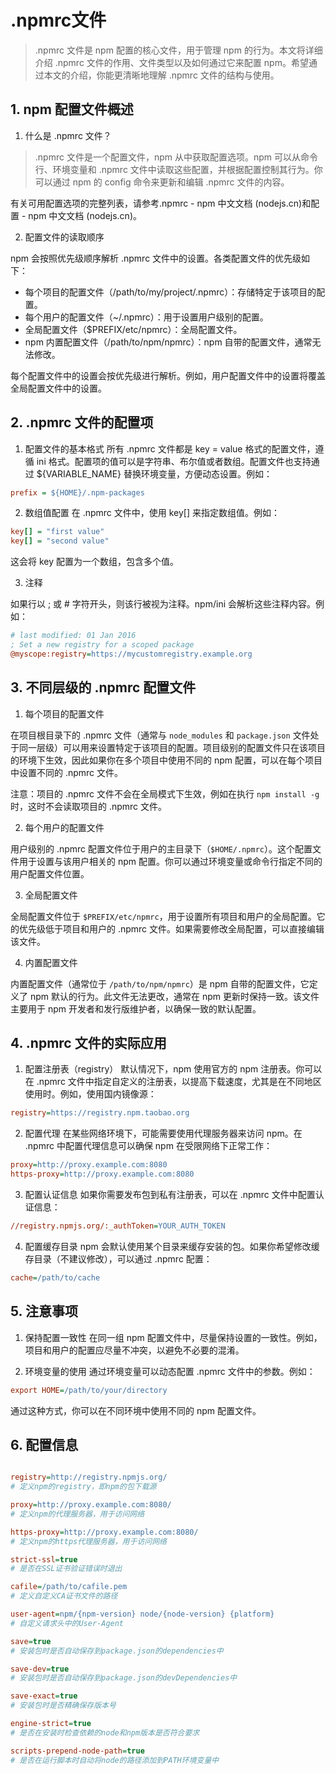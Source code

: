 # .npmrc文件

>.npmrc 文件是 npm 配置的核心文件，用于管理 npm 的行为。本文将详细介绍 .npmrc 文件的作用、文件类型以及如何通过它来配置 npm。希望通过本文的介绍，你能更清晰地理解 .npmrc 文件的结构与使用。


## 1. npm 配置文件概述

1. 什么是 .npmrc 文件？

>.npmrc 文件是一个配置文件，npm 从中获取配置选项。npm 可以从命令行、环境变量和 .npmrc 文件中读取这些配置，并根据配置控制其行为。你可以通过 npm 的 config 命令来更新和编辑 .npmrc 文件的内容。

有关可用配置选项的完整列表，请参考.npmrc - npm 中文文档 (nodejs.cn)和配置 - npm 中文文档 (nodejs.cn)。


2. 配置文件的读取顺序

npm 会按照优先级顺序解析 .npmrc 文件中的设置。各类配置文件的优先级如下：

- 每个项目的配置文件（/path/to/my/project/.npmrc）：存储特定于该项目的配置。
- 每个用户的配置文件（~/.npmrc）：用于设置用户级别的配置。
- 全局配置文件（$PREFIX/etc/npmrc）：全局配置文件。
- npm 内置配置文件（/path/to/npm/npmrc）：npm 自带的配置文件，通常无法修改。

每个配置文件中的设置会按优先级进行解析。例如，用户配置文件中的设置将覆盖全局配置文件中的设置。

## 2. .npmrc 文件的配置项

1. 配置文件的基本格式
所有 .npmrc 文件都是 key = value 格式的配置文件，遵循 ini 格式。配置项的值可以是字符串、布尔值或者数组。配置文件也支持通过 ${VARIABLE_NAME} 替换环境变量，方便动态设置。例如：

```ini
prefix = ${HOME}/.npm-packages
```

2. 数组值配置
在 .npmrc 文件中，使用 key[] 来指定数组值。例如：

```ini
key[] = "first value"
key[] = "second value"
```

这会将 key 配置为一个数组，包含多个值。


3. 注释

如果行以 ; 或 # 字符开头，则该行被视为注释。npm/ini 会解析这些注释内容。例如：

```ini
# last modified: 01 Jan 2016
; Set a new registry for a scoped package
@myscope:registry=https://mycustomregistry.example.org
```

## 3. 不同层级的 .npmrc 配置文件

1. 每个项目的配置文件

在项目根目录下的 .npmrc 文件（通常与 `node_modules` 和 `package.json` 文件处于同一层级）可以用来设置特定于该项目的配置。项目级别的配置文件只在该项目的环境下生效，因此如果你在多个项目中使用不同的 npm 配置，可以在每个项目中设置不同的 .npmrc 文件。

注意：项目的 .npmrc 文件不会在全局模式下生效，例如在执行 `npm install -g` 时，这时不会读取项目的 .npmrc 文件。


2. 每个用户的配置文件

用户级别的 .npmrc 配置文件位于用户的主目录下（`$HOME/.npmrc`）。这个配置文件用于设置与该用户相关的 npm 配置。你可以通过环境变量或命令行指定不同的用户配置文件位置。


3. 全局配置文件

全局配置文件位于 `$PREFIX/etc/npmrc`，用于设置所有项目和用户的全局配置。它的优先级低于项目和用户的 .npmrc 文件。如果需要修改全局配置，可以直接编辑该文件。


4. 内置配置文件

内置配置文件（通常位于 `/path/to/npm/npmrc`）是 npm 自带的配置文件，它定义了 npm 默认的行为。此文件无法更改，通常在 npm 更新时保持一致。该文件主要用于 npm 开发者和发行版维护者，以确保一致的默认配置。


## 4. .npmrc 文件的实际应用

1. 配置注册表（registry）
默认情况下，npm 使用官方的 npm 注册表。你可以在 .npmrc 文件中指定自定义的注册表，以提高下载速度，尤其是在不同地区使用时。例如，使用国内镜像源：

```ini
registry=https://registry.npm.taobao.org
```

2. 配置代理
在某些网络环境下，可能需要使用代理服务器来访问 npm。在 .npmrc 中配置代理信息可以确保 npm 在受限网络下正常工作：

```ini
proxy=http://proxy.example.com:8080
https-proxy=http://proxy.example.com:8080
```

3. 配置认证信息
如果你需要发布包到私有注册表，可以在 .npmrc 文件中配置认证信息：

```ini
//registry.npmjs.org/:_authToken=YOUR_AUTH_TOKEN
```

4. 配置缓存目录
npm 会默认使用某个目录来缓存安装的包。如果你希望修改缓存目录（不建议修改），可以通过 .npmrc 配置：

```ini
cache=/path/to/cache
```

## 5. 注意事项

1. 保持配置一致性
在同一组 npm 配置文件中，尽量保持设置的一致性。例如，项目和用户的配置应尽量不冲突，以避免不必要的混淆。


2. 环境变量的使用
通过环境变量可以动态配置 .npmrc 文件中的参数。例如：

```ini
export HOME=/path/to/your/directory
```

通过这种方式，你可以在不同环境中使用不同的 npm 配置文件。

## 6. 配置信息

```ini

registry=http://registry.npmjs.org/
# 定义npm的registry，即npm的包下载源

proxy=http://proxy.example.com:8080/
# 定义npm的代理服务器，用于访问网络

https-proxy=http://proxy.example.com:8080/
# 定义npm的https代理服务器，用于访问网络

strict-ssl=true
# 是否在SSL证书验证错误时退出

cafile=/path/to/cafile.pem
# 定义自定义CA证书文件的路径

user-agent=npm/{npm-version} node/{node-version} {platform}
# 自定义请求头中的User-Agent

save=true
# 安装包时是否自动保存到package.json的dependencies中

save-dev=true
# 安装包时是否自动保存到package.json的devDependencies中

save-exact=true
# 安装包时是否精确保存版本号

engine-strict=true
# 是否在安装时检查依赖的node和npm版本是否符合要求

scripts-prepend-node-path=true
# 是否在运行脚本时自动将node的路径添加到PATH环境变量中

```